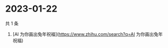 # 2023-01-22

共 1 条

<!-- BEGIN -->
<!-- 最后更新时间 Sun Jan 22 2023 03:06:56 GMT+0800 (China Standard Time) -->

1. [AI 为你画出兔年祝福](https://www.zhihu.com/search?q=AI 为你画出兔年祝福)

<!-- END -->
